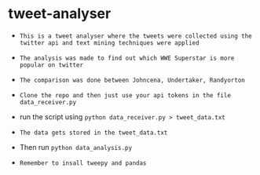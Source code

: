 # tweet-analyser

- `This is a tweet analyser where the tweets were collected using the twitter api and text mining techniques were applied `

- `The analysis was made to find out which WWE Superstar is more popular on twitter`

- `The comparison was done between Johncena, Undertaker, Randyorton`

- `Clone the repo and then just use your api tokens in the file data_receiver.py`

- run the script using `python data_receiver.py > tweet_data.txt`

- `The data gets stored in the tweet_data.txt`

- Then run `python data_analysis.py`

- `Remember to insall tweepy and pandas`
